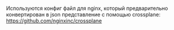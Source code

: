 # 

Используются конфиг файл для nginx, который предварительно конвертирован в json представление с помощью crossplane:
https://github.com/nginxinc/crossplane
